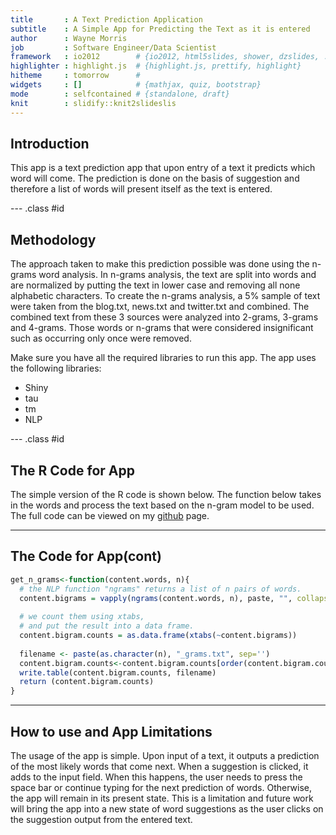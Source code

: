 ```yaml
---
title       : A Text Prediction Application
subtitle    : A Simple App for Predicting the Text as it is entered
author      : Wayne Morris
job         : Software Engineer/Data Scientist
framework   : io2012        # {io2012, html5slides, shower, dzslides, ...}
highlighter : highlight.js  # {highlight.js, prettify, highlight}
hitheme     : tomorrow      # 
widgets     : []            # {mathjax, quiz, bootstrap}
mode        : selfcontained # {standalone, draft}
knit        : slidify::knit2slideslis
---
```


## Introduction

This app is a text prediction app that upon entry of a text it predicts which word will come. The prediction is done on the basis of suggestion and therefore a list of words will present itself as the text is entered. 


--- .class #id 

## Methodology
The approach taken to make this prediction possible was done using the n-grams word analysis. In n-grams analysis, the text are split into words and are normalized by putting the text in lower case and removing all none alphabetic characters. To create the n-grams analysis, a 5% sample of text were taken from the blog.txt, news.txt and twitter.txt and combined. The combined text from these 3 sources were analyzed into 2-grams, 3-grams and 4-grams. Those words or n-grams that were considered insignificant such as occurring only once were removed.

Make sure you have all the required libraries to run this app. The app uses the following libraries:
      <ul>
        <li>Shiny</li>
        <li>tau</li>
        <li>tm</li>
        <li>NLP</li>
      </ul>

--- .class #id 

## The R Code for App
The simple version of the R code is shown below. The function below takes in the words and process the text based on the n-gram model to be used. The full code can be viewed on my <a href="https://github.com/wmorris75/text_prediction">github</a> page.

---

## The Code for App(cont)

```r
get_n_grams<-function(content.words, n){
  # the NLP function "ngrams" returns a list of n pairs of words.
  content.bigrams = vapply(ngrams(content.words, n), paste, "", collapse = " ")
  
  # we count them using xtabs,
  # and put the result into a data frame.
  content.bigram.counts = as.data.frame(xtabs(~content.bigrams))
  
  filename <- paste(as.character(n), "_grams.txt", sep='')
  content.bigram.counts<-content.bigram.counts[order(content.bigram.counts$Freq, decreasing = TRUE),]
  write.table(content.bigram.counts, filename)
  return (content.bigram.counts)
}
```

---

## How to use and App Limitations

The usage of the app is simple. Upon input of a text, it outputs a prediction of the most likely words that come next. When a suggestion is clicked, it adds to the input field. When this happens, the user needs to press the space bar or continue typing for the next prediction of words. Otherwise, the app will remain in its present state. This is a limitation and future work will bring the app into a new state of word suggestions as the user clicks on the suggestion output from the entered text.



 







